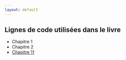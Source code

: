 ```yaml
---
layout: default
---
```


## Lignes de code utilisées dans le livre

   * Chapitre 1
   * Chapitre 2
   * [Chapitre 11](code/chap11_logistique.html)



